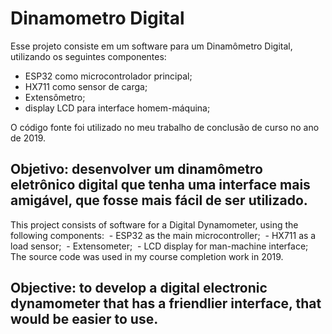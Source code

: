 # Dinamometro Digital
Esse projeto consiste em um software para um Dinamômetro Digital, utilizando os seguintes componentes:
 - ESP32 como microcontrolador principal;
 - HX711 como sensor de carga;
 - Extensômetro;
 - display LCD para interface homem-máquina; 
 
O código fonte foi utilizado no meu trabalho de conclusão de curso no ano de 2019.

Objetivo: desenvolver um dinamômetro eletrônico digital que tenha uma interface mais amigável, que fosse mais fácil de ser utilizado.
------------------------------------------------------------------------------------------------------------------------------------------

This project consists of software for a Digital Dynamometer, using the following components:
 - ESP32 as the main microcontroller;
 - HX711 as a load sensor;
 - Extensometer;
 - LCD display for man-machine interface;
 
The source code was used in my course completion work in 2019.

Objective: to develop a digital electronic dynamometer that has a friendlier interface, that would be easier to use.
------------------------------------------------------------------------------------------------------------------------------------------
